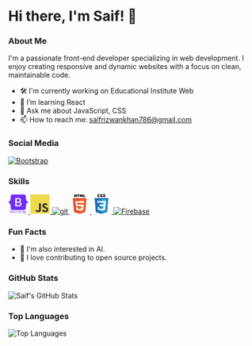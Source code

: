 # Hi there, I'm Saif! 👋

### About Me
I'm a passionate front-end developer specializing in web development. I enjoy creating responsive and dynamic websites with a focus on clean, maintainable code.

- 🛠️ I'm currently working on Educational Institute Web
- 🌱 I’m learning React
- 💬 Ask me about JavaScript, CSS
- 📫 How to reach me: <a href='mailto:saifrizwankhan786@gmail.com'>saifrizwankhan786@gmail.com</a>


### Social Media
<p style='align:left'>
  <a href='https://www.linkedin.com/in/saif-rizwan-7438b224b/'>
      <img alt="Bootstrap" src="https://raw.githubusercontent.com/rahuldkjain/github-profile-readme-generator/master/src/images/icons/Social/linked-in-alt.svg" 
    style="height:30px"/>
  </a>
</p>

### Skills
<p align="left">
  <a href="www.bootstrap.com" target="_blank">
    <img alt="Bootstrap" src="https://raw.githubusercontent.com/devicons/devicon/master/icons/bootstrap/bootstrap-plain-wordmark.svg" 
    style="height:40px"/>
  </a>
  <a href="https://developer.mozilla.org/en-US/docs/Web/JavaScript" target="_blank">
    <img alt="Javascript" src="https://raw.githubusercontent.com/devicons/devicon/master/icons/javascript/javascript-original.svg" style="height:40px"/>
  </a>
  <a href="www.github.com/saifurrehman15" target="_blank">
    <img alt="git" src="https://camo.githubusercontent.com/fcafa5ebc1f5f789ae7d012a3ecd8fe7bda49516591caf7c37698f764165d880/68747470733a2f2f7777772e766563746f726c6f676f2e7a6f6e652f6c6f676f732f6769742d73636d2f6769742d73636d2d69636f6e2e737667" style="height:40px"/>
  </a>
  <a href="https://www.w3.org/html/" target="_blank">
    <img alt="Html5" src="https://raw.githubusercontent.com/devicons/devicon/master/icons/html5/html5-original-wordmark.svg" style="height:40px"/>
  </a>
    <a href="https://www.w3schools.com/css/" target="_blank">
    <img alt="Css3" src="https://raw.githubusercontent.com/devicons/devicon/master/icons/css3/css3-original-wordmark.svg" style="height:40px"/>
  </a>
     <a href="https://firebase.google.com/" target="_blank">
    <img alt="Firebase" src="https://camo.githubusercontent.com/3e5344a2965e786497ceb575ad67d2c64d412bb9683da05791edf424a0e40734/68747470733a2f2f7777772e766563746f726c6f676f2e7a6f6e652f6c6f676f732f66697265626173652f66697265626173652d69636f6e2e737667" style="height:40px"/>
  </a>
</p>





### Fun Facts
- 🎨 I'm also interested in AI.
- 🚀 I love contributing to open source projects.

### GitHub Stats
![Saif's GitHub Stats](https://github-readme-stats.vercel.app/api?username=saifurrehman15&show_icons=true&theme=radical)

### Top Languages
![Top Languages](https://github-readme-stats.vercel.app/api/top-langs/?username=saifurrehman15&layout=compact&theme=radical)

